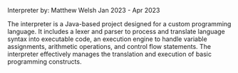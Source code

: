 Interpreter
by: Matthew Welsh
Jan 2023 - Apr 2023

The interpreter is a Java-based project designed for a custom programming language. 
It includes a lexer and parser to process and translate language syntax into executable code, 
an execution engine to handle variable assignments, arithmetic operations, and control flow statements. 
The interpreter effectively manages the translation and execution of basic programming constructs.
